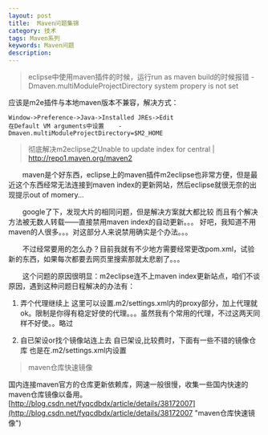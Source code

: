 ```yaml
---
layout: post
title:  Maven问题集锦
category: 技术
tags: Maven系列
keywords: Maven问题
description: 
---
```


>eclipse中使用maven插件的时候，运行run as maven build的时候报错
>-Dmaven.multiModuleProjectDirectory system propery is not set

应该是m2e插件与本地maven版本不兼容，解决方式：

	Window->Preference->Java->Installed JREs->Edit
	在Default VM arguments中设置	-Dmaven.multiModuleProjectDirectory=$M2_HOME

>彻底解决m2eclipse之Unable to update index for central | http://repo1.maven.org/maven2

　　maven是个好东西，eclipse上的maven插件m2eclipse也非常方便，但是最近这个东西经常无法连接到maven index的更新网站，然后eclipse就很无奈的出现提示out of momery... 

　　google了下，发现大片的相同问题，但是解决方案就大都比较 
而且有个解决方法被无数人转载——直接禁用maven index的自动更新。。。 好吧，我知道不用maven的人很多。。。对这部分人来说禁用确实是个办法。。。 

　　不过经常要用的怎么办？目前我就有不少地方需要经常更改pom.xml，试验新的东西，如果每次都要去网页里搜索那就太悲剧了。。。 

　　这个问题的原因很明显：m2eclipse连不上maven index更新站点，咱们不谈原因，遇到这种问题日程解决的办法有： 

1.  弄个代理继续上 
这里可以设置.m2/settings.xml内的proxy部分，加上代理就ok。限制是你得有稳定好使的代理。。。虽然我有个常用的代理，不过这两天同样不好使。。略过 

2.  自已架设or找个镜像站连上去 
自已架设,比较费时，下面有一些不错的镜像仓库
也是在.m2/settings.xml内设置

>maven仓库快速镜像

国内连接maven官方的仓库更新依赖库，网速一般很慢，收集一些国内快速的maven仓库镜像以备用。[http://blog.csdn.net/fyqcdbdx/article/details/38172007](http://blog.csdn.net/fyqcdbdx/article/details/38172007 "maven仓库快速镜像")
